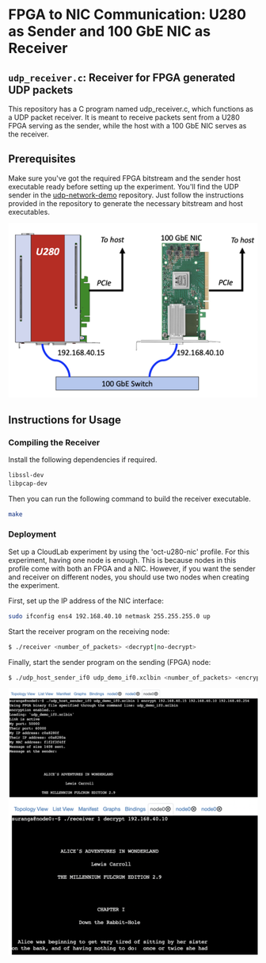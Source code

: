 # FPGA to NIC Communication: U280 as Sender and 100 GbE NIC as Receiver

## `udp_receiver.c`: Receiver for FPGA generated UDP packets

This repository has a C program named udp_receiver.c, which functions as a UDP packet receiver. It is meant to receive packets sent from a U280 FPGA serving as the sender, while the host with a 100 GbE NIC serves as the receiver.

## Prerequisites

Make sure you've got the required FPGA bitstream and the sender host executable ready before setting up the experiment. You'll find the UDP sender in the [udp-network-demo](https://github.com/OCT-FPGA/udp-network-demo) repository. Just follow the instructions provided in the repository to generate the necessary bitstream and host executables.

![plot](fpga-nic.png)

## Instructions for Usage

### Compiling the Receiver

Install the following dependencies if required.

```bash
libssl-dev
libpcap-dev
```

Then you can run the following command to build the receiver executable.

```bash
make
```

### Deployment

Set up a CloudLab experiment by using the 'oct-u280-nic' profile. For this experiment, having one node is enough. This is because nodes in this profile come with both an FPGA and a NIC. However, if you want the sender and receiver on different nodes, you should use two nodes when creating the experiment.

First, set up the IP address of the NIC interface:

```bash
sudo ifconfig ens4 192.168.40.10 netmask 255.255.255.0 up
```

Start the receiver program on the receiving node:

```bash
$ ./receiver <number_of_packets> <decrypt|no-decrypt> 
```
Finally, start the sender program on the sending (FPGA) node:

```bash
$ ./udp_host_sender_if0 udp_demo_if0.xclbin <number_of_packets> <encrypt|no-encrypt> <sender IP> <receiver IP> <IP gateway>
```
![plot](send.png)
![plot](recv.png)
